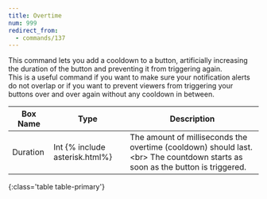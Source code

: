 ```yaml
---
title: Overtime
num: 999
redirect_from:
  - commands/137
---
```


This command lets you add a cooldown to a button, artificially increasing the duration of the button and preventing it from triggering again.\
This is a useful command if you want to make sure your notification alerts do not overlap or if you want to prevent viewers from triggering your buttons over and over again without any cooldown in between.


| Box Name | Type | Description | 
|-------|--------|--------
|Duration| Int {% include asterisk.html%}	|The amount of milliseconds the overtime (cooldown) should last. <br\> The countdown starts as soon as the button is triggered.
{:class='table table-primary'}









